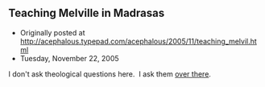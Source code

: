 ## Teaching Melville in Madrasas

 * Originally posted at http://acephalous.typepad.com/acephalous/2005/11/teaching_melvil.html
 * Tuesday, November 22, 2005



I don't ask theological questions here.  I ask them [over there](http://www.adamkotsko.com/weblog/2005/11/teaching-melville-in-madrasas.html).

		
